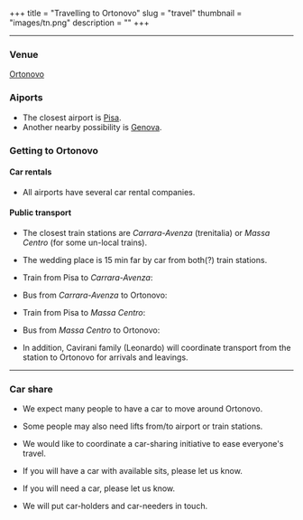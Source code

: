 +++
title = "Travelling to Ortonovo"
slug = "travel"
thumbnail = "images/tn.png"
description = ""
+++

---------------------------

### Venue

[Ortonovo]()

### Aiports

* The closest airport is [Pisa](https://www.pisa-airport.com/).
* Another nearby possibility is [Genova](https://www.genovaairport.com/).

### Getting to Ortonovo

#### Car rentals
* All airports have several car rental companies.

#### Public transport
* The closest train stations are _Carrara-Avenza_ (trenitalia) or _Massa Centro_ (for some un-local trains).
* The wedding place is 15 min far by car from both(?) train stations.

* Train from Pisa to _Carrara-Avenza_:

* Bus from _Carrara-Avenza_ to Ortonovo:

* Train from Pisa to _Massa Centro_:

* Bus from _Massa Centro_ to Ortonovo:

* In addition, Cavirani family (Leonardo) will coordinate transport from the station to Ortonovo for arrivals and leavings.

---------------------------

### Car share

* We expect many people to have a car to move around Ortonovo.
* Some people may also need lifts from/to airport or train stations.
* We would like to coordinate a car-sharing initiative to ease everyone's travel.
* If you will have a car with available sits, please let us know.
* If you will need a car, please let us know.

* We will put car-holders and car-needers in touch.
